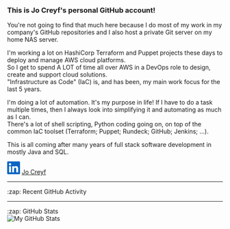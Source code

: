 ### This is Jo Creyf's personal GitHub account!

You're not going to find that much here because I do most of my work in my company's GitHub repositories and I also host a private Git server on my home NAS server.<br>

I'm working a lot on HashiCorp Terraform and Puppet projects these days to deploy and manage AWS cloud platforms.<br>
So I get to spend A LOT of time all over AWS in a DevOps role to design, create and support cloud solutions.<br>
"Infrastructure as Code" (IaC) is, and has been, my main work focus for the last 5 years.<br>

I'm doing a lot of automation.  It's my purpose in life!  If I have to do a task multiple times, then I always look into simplifying it and automating as much as I can.<br>
There's a lot of shell scripting, Python coding going on, on top of the common IaC toolset (Terraform; Puppet; Rundeck; GitHub; Jenkins; ...).<br>

This is all coming after many years of full stack software development in mostly Java and SQL.<br>

<img src="_documentation/resources/LinkedIN_icon.jpg" alt="LinkedIN account" width='30'/>&nbsp;[Jo Creyf](https://www.linkedin.com/in/jocreyf/)<br>

---

<!-- https://github.com/marketplace/actions/github-activity-readme -->
<summary>:zap: Recent GitHub Activity</summary>
<!--START_SECTION:activity-->


<!--END_SECTION:activity-->

---

<!-- https://github.com/anuraghazra/github-readme-stats -->
<summary>:zap: GitHub Stats</summary>
<img align="left" alt="My GitHub Stats" src="https://github-readme-stats.vercel.app/api?username=jcreyf&show_icons=true&hide_border=true"/>


[website]: https://jocreyf.com
[youtube]: https://youtube.com/jcreyf
[linkedin]: https://www.linkedin.com/in/jocreyf/
[github]: https://github.com/jcreyf
